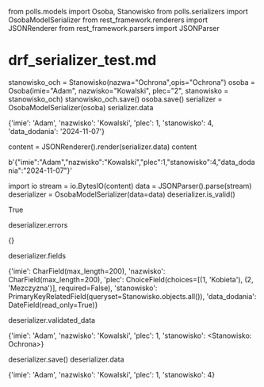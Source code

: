from polls.models import Osoba, Stanowisko
from polls.serializers import OsobaModelSerializer
from rest_framework.renderers import JSONRenderer
from rest_framework.parsers import JSONParser

# drf_serializer_test.md

stanowisko_och = Stanowisko(nazwa="Ochrona",opis="Ochrona")
osoba = Osoba(imie="Adam", nazwisko="Kowalski", plec="2", stanowisko = stanowisko_och)
stanowisko_och.save()
osoba.save()
serializer = OsobaModelSerializer(osoba)
serializer.data

{'imie': 'Adam', 'nazwisko': 'Kowalski', 'plec': 1, 'stanowisko': 4, 'data_dodania': '2024-11-07'}

content = JSONRenderer().render(serializer.data)
content

b'{"imie":"Adam","nazwisko":"Kowalski","plec":1,"stanowisko":4,"data_dodania":"2024-11-07"}'

import io
stream = io.BytesIO(content)
data = JSONParser().parse(stream)
deserializer = OsobaModelSerializer(data=data)
deserializer.is_valid()

True

deserializer.errors

{}

deserializer.fields

{'imie': CharField(max_length=200), 'nazwisko': CharField(max_length=200), 'plec': ChoiceField(choices=[(1, 'Kobieta'), (2, 'Mezczyzna')], required=False), 'stanowisko': PrimaryKeyRelatedField(queryset=Stanowisko.objects.all()), 'data_dodania': DateField(read_only=True)}

deserializer.validated_data

{'imie': 'Adam', 'nazwisko': 'Kowalski', 'plec': 1, 'stanowisko': <Stanowisko: Ochrona>}

deserializer.save()
deserializer.data

{'imie': 'Adam', 'nazwisko': 'Kowalski', 'plec': 1, 'stanowisko': 4}
